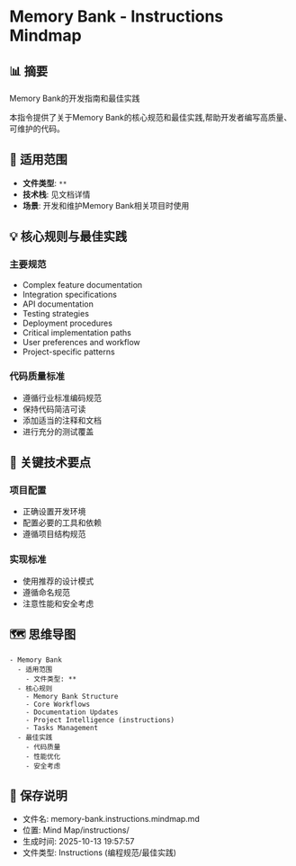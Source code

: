 # Memory Bank - Instructions Mindmap

## 📊 摘要
Memory Bank的开发指南和最佳实践

本指令提供了关于Memory Bank的核心规范和最佳实践,帮助开发者编写高质量、可维护的代码。

## 🎯 适用范围
- **文件类型**: `**`
- **技术栈**: 见文档详情
- **场景**: 开发和维护Memory Bank相关项目时使用

## 💡 核心规则与最佳实践

### 主要规范
- Complex feature documentation
- Integration specifications
- API documentation
- Testing strategies
- Deployment procedures
- Critical implementation paths
- User preferences and workflow
- Project-specific patterns

### 代码质量标准
- 遵循行业标准编码规范
- 保持代码简洁可读
- 添加适当的注释和文档
- 进行充分的测试覆盖

## 📝 关键技术要点

### 项目配置
- 正确设置开发环境
- 配置必要的工具和依赖
- 遵循项目结构规范

### 实现标准
- 使用推荐的设计模式
- 遵循命名规范
- 注意性能和安全考虑

## 🗺️ 思维导图

```mindmap
- Memory Bank
  - 适用范围
    - 文件类型: **
  - 核心规则
    - Memory Bank Structure
    - Core Workflows
    - Documentation Updates
    - Project Intelligence (instructions)
    - Tasks Management
  - 最佳实践
    - 代码质量
    - 性能优化
    - 安全考虑
```

## 💾 保存说明
- 文件名: memory-bank.instructions.mindmap.md
- 位置: Mind Map/instructions/
- 生成时间: 2025-10-13 19:57:57
- 文件类型: Instructions (编程规范/最佳实践)
